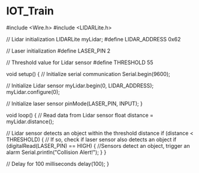 # IOT_Train

#include <Wire.h>
#include <LIDARLite.h>

// Lidar initialization
LIDARLite myLidar;
#define LIDAR_ADDRESS 0x62

// Laser initialization
#define LASER_PIN 2

// Threshold value for Lidar sensor
#define THRESHOLD 55

void setup() {
  // Initialize serial communication
  Serial.begin(9600);

  // Initialize Lidar sensor
  myLidar.begin(0, LIDAR_ADDRESS);
  myLidar.configure(0);

  // Initialize laser sensor
  pinMode(LASER_PIN, INPUT);
}

void loop() {
  // Read data from Lidar sensor
  float distance = myLidar.distance();

  // Lidar sensor detects an object within the threshold distance
  if (distance < THRESHOLD) {
    // If so, check if laser sensor also detects an object
    if (digitalRead(LASER_PIN) == HIGH) {
      //Sensors detect an object, trigger an alarm
      Serial.println("Collision Alert!");
    }
  }

  // Delay for 100 milliseconds
  delay(100);
}
